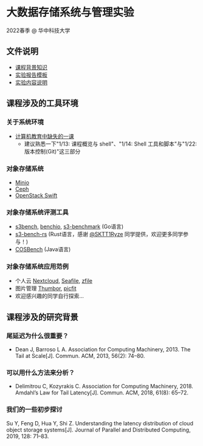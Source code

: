 # 大数据存储系统与管理实验

2022春季 @ 华中科技大学

## 文件说明

- [课程背景知识](bigdata-storage-experiment.pptx)
- [实验报告模板](report-template.doc)
- [实验内容说明](https://github.com/cs-course/obs-tutorial)

## 课程涉及的工具环境

### 关于系统环境

- [计算机教育中缺失的一课](https://missing-semester-cn.github.io/)
  - 建议熟悉一下"1/13: 课程概览与 shell"、"1/14: Shell 工具和脚本"与"1/22: 版本控制(Git)"这三部分

### 对象存储系统

- [Minio](https://minio.io/)
- [Ceph](https://ceph.com/)
- [OpenStack Swift](http://www.openstack.org/software/releases/ocata/components/swift)

### 对象存储系统评测工具

- [s3bench](https://github.com/igneous-systems/s3bench), [benchio](https://github.com/giacomoguiulfo/benchio), [s3-benchmark](https://github.com/chinglinwen/s3-benchmark) (Go语言)
- [s3-bench-rs](https://github.com/SKTT1Ryze/s3-bench-rs) (Rust语言，感谢 [@SKTT1Ryze](https://github.com/SKTT1Ryze) 同学提供，欢迎更多同学参与！)
- [COSBench](https://github.com/intel-cloud/cosbench) (Java语言)

### 对象存储系统应用范例

- 个人云 [Nextcloud](https://github.com/nextcloud), [Seafile](https://www.seafile.com/home/), [zfile](https://github.com/zhaojun1998/zfile)
- 图片管理 [Thumbor](http://thumbor.org/), [picfit](https://github.com/thoas/picfit)
- 欢迎感兴趣的同学自行探索...

## 课程涉及的研究背景

### 尾延迟为什么很重要？

- Dean J, Barroso L A. Association for Computing Machinery, 2013. The Tail at Scale[J]. Commun. ACM, 2013, 56(2): 74–80.

### 可以用什么方法来分析？

- Delimitrou C, Kozyrakis C. Association for Computing Machinery, 2018. Amdahl’s Law for Tail Latency[J]. Commun. ACM, 2018, 61(8): 65–72.

### 我们的一些初步探讨

Su Y, Feng D, Hua Y, Shi Z. Understanding the latency distribution of cloud object storage systems[J]. Journal of Parallel and Distributed Computing, 2019, 128: 71–83.
